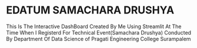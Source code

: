 # EDATUM SAMACHARA DRUSHYA
This Is The Interactive DashBoard Created By Me Using Streamlit At The Time 
When I Registerd For Technical Event(Samachara Drushya) Conducted By Department Of Data Science
of Pragati Engineering College Surampalem
